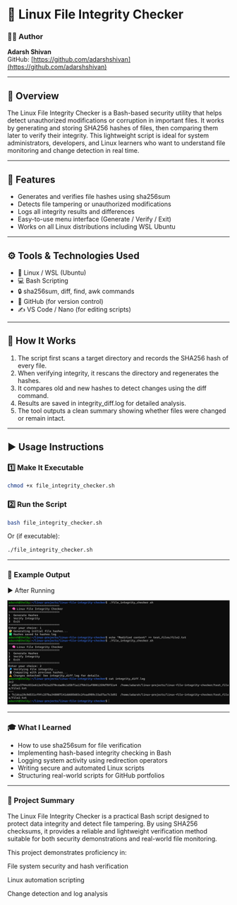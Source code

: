 # 🔐 Linux File Integrity Checker

### 👨‍💻 Author

**Adarsh Shivan**<br>GitHub: [https://github.com/adarshshivan](https://github.com/adarshshivan)

---

## 📘 Overview
The Linux File Integrity Checker is a Bash-based security utility that helps detect unauthorized modifications or corruption in important files.
It works by generating and storing SHA256 hashes of files, then comparing them later to verify their integrity.
This lightweight script is ideal for system administrators, developers, and Linux learners who want to understand file monitoring and change detection in real time.

---

## 🧰 Features
- Generates and verifies file hashes using sha256sum
- Detects file tampering or unauthorized modifications
- Logs all integrity results and differences
- Easy-to-use menu interface (Generate / Verify / Exit)
- Works on all Linux distributions including WSL Ubuntu

---

## ⚙️ Tools & Technologies Used
- 🐧 Linux / WSL (Ubuntu)
- 💻 Bash Scripting
- 🔒 sha256sum, diff, find, awk commands
- 🧾 GitHub (for version control)
- ✍️ VS Code / Nano (for editing scripts)

---

## 🧩 How It Works

1. The script first scans a target directory and records the SHA256 hash of every file.
2. When verifying integrity, it rescans the directory and regenerates the hashes.
3. It compares old and new hashes to detect changes using the diff command.
4. Results are saved in integrity_diff.log for detailed analysis.
5. The tool outputs a clean summary showing whether files were changed or remain intact.

---

## ▶️ Usage Instructions

### 1️⃣ Make It Executable
```bash
chmod +x file_integrity_checker.sh
```
### 2️⃣ Run the Script
```bash
bash file_integrity_checker.sh
```

Or (if executable):

```bash
./file_integrity_checker.sh
```

---

### 📂 Example Output

▶️ After Running

![After running](./images/integrity.png)

---

### 🎓 What I Learned

- How to use sha256sum for file verification
- Implementing hash-based integrity checking in Bash
- Logging system activity using redirection operators
- Writing secure and automated Linux scripts
- Structuring real-world scripts for GitHub portfolios

---

### 🧠 Project Summary

The Linux File Integrity Checker is a practical Bash script designed to protect data integrity and detect file tampering.
By using SHA256 checksums, it provides a reliable and lightweight verification method suitable for both security demonstrations and real-world file monitoring.

This project demonstrates proficiency in:

File system security and hash verification

Linux automation scripting

Change detection and log analysis

